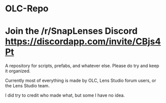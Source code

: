 # OLC-Repo
# Join the /r/SnapLenses Discord https://discordapp.com/invite/CBjs4Pt
A repository for scripts, prefabs, and whatever else. Please do try and keep it organized.

Currently most of everything is made by OLC, Lens Studio forum users, or the Lens Studio team.

I did try to credit who made what, but some I have no idea.


